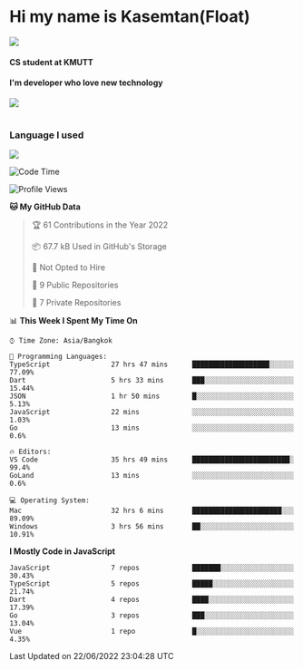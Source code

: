 # Hi my name is Kasemtan(Float)
![](https://64.media.tumblr.com/9c2a8f831efe8da556ffbf89cebb52c9/b86c1ab833a37e32-93/s1280x1920/d000dc22f75df64be2bc150f5fa69c4f6df6bb07.gifv)
#### CS student at KMUTT
#### I'm developer who love new technology
[![](https://github-readme-stats.vercel.app/api?username=FloatKasemtan&show_icons=true&theme=nightowl)]()
#
### Language I used
[![](https://github-readme-stats.vercel.app/api/top-langs/?username=FloatKasemtan&layout=compact&theme=nightowl)]()
<!--START_SECTION:waka-->
![Code Time](http://img.shields.io/badge/Code%20Time-492%20hrs%202%20mins-blue)

![Profile Views](http://img.shields.io/badge/Profile%20Views-0-blue)

**🐱 My GitHub Data** 

> 🏆 61 Contributions in the Year 2022
 > 
> 📦 67.7 kB Used in GitHub's Storage 
 > 
> 🚫 Not Opted to Hire
 > 
> 📜 9 Public Repositories 
 > 
> 🔑 7 Private Repositories  
 > 
📊 **This Week I Spent My Time On** 

```text
⌚︎ Time Zone: Asia/Bangkok

💬 Programming Languages: 
TypeScript               27 hrs 47 mins      ███████████████████░░░░░░   77.09% 
Dart                     5 hrs 33 mins       ███░░░░░░░░░░░░░░░░░░░░░░   15.44% 
JSON                     1 hr 50 mins        █░░░░░░░░░░░░░░░░░░░░░░░░   5.13% 
JavaScript               22 mins             ░░░░░░░░░░░░░░░░░░░░░░░░░   1.03% 
Go                       13 mins             ░░░░░░░░░░░░░░░░░░░░░░░░░   0.6%

🔥 Editors: 
VS Code                  35 hrs 49 mins      ████████████████████████░   99.4% 
GoLand                   13 mins             ░░░░░░░░░░░░░░░░░░░░░░░░░   0.6%

💻 Operating System: 
Mac                      32 hrs 6 mins       ██████████████████████░░░   89.09% 
Windows                  3 hrs 56 mins       ██░░░░░░░░░░░░░░░░░░░░░░░   10.91%

```

**I Mostly Code in JavaScript** 

```text
JavaScript               7 repos             ███████░░░░░░░░░░░░░░░░░░   30.43% 
TypeScript               5 repos             █████░░░░░░░░░░░░░░░░░░░░   21.74% 
Dart                     4 repos             ████░░░░░░░░░░░░░░░░░░░░░   17.39% 
Go                       3 repos             ███░░░░░░░░░░░░░░░░░░░░░░   13.04% 
Vue                      1 repo              █░░░░░░░░░░░░░░░░░░░░░░░░   4.35%

```



 Last Updated on 22/06/2022 23:04:28 UTC
<!--END_SECTION:waka-->
<!--
**FloatKasemtan/FloatKasemtan** is a ✨ _special_ ✨ repository because its `README.md` (this file) appears on your GitHub profile.

Here are some ideas to get you started:

- 🔭 I’m currently working on ...
- 🌱 I’m currently learning ...
- 👯 I’m looking to collaborate on ...
- 🤔 I’m looking for help with ...
- 💬 Ask me about ...
- 📫 How to reach me: ...
- 😄 Pronouns: ...
- ⚡ Fun fact: ...
-->
